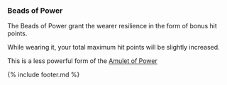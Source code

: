 ### Beads of Power

The Beads of Power grant the wearer resilience in the form of bonus hit points.

While wearing it, your total maximum hit points will be slightly increased.

This is a less powerful form of the [Amulet of Power](amulet_of_power.md)


{% include footer.md %}